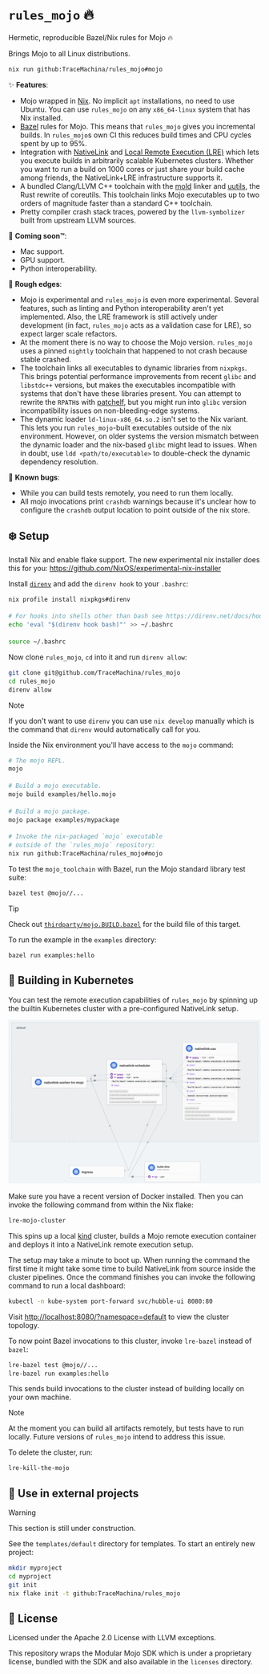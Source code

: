 # `rules_mojo` 🔥

Hermetic, reproducible Bazel/Nix rules for Mojo 🔥

Brings Mojo to all Linux distributions.

```bash
nix run github:TraceMachina/rules_mojo#mojo
```

✨ **Features**:

- Mojo wrapped in [Nix](https://nixos.org/). No implicit `apt` installations, no
  need to use Ubuntu. You can use `rules_mojo` on any `x86_64-linux` system that
  has Nix installed.
- [Bazel](https://bazel.build/) rules for Mojo. This means that `rules_mojo`
  gives you incremental builds. In `rules_mojo`s own CI this reduces build times
  and CPU cycles spent by up to 95%.
- Integration with [NativeLink](https://github.com/TraceMachina/nativelink) and
  [Local Remote Execution (LRE)](https://github.com/TraceMachina/nativelink/tree/main/local-remote-execution)
  which lets you execute builds in arbitrarily scalable Kubernetes clusters.
  Whether you want to run a build on 1000 cores or just share your build cache
  among friends, the NativeLink+LRE infrastructure supports it.
- A bundled Clang/LLVM C++ toolchain with the [mold](https://github.com/rui314/mold)
  linker and [uutils](https://github.com/uutils/coreutils), the Rust rewrite of
  coreutils. This toolchain links Mojo executables up to two orders of magnitude
  faster than a standard C++ toolchain.
- Pretty compiler crash stack traces, powered by the `llvm-symbolizer` built
  from upstream LLVM sources.

🔮 **Coming soon™**:

- Mac support.
- GPU support.
- Python interoperability.

🔪 **Rough edges**:

- Mojo is experimental and `rules_mojo` is even more experimental. Several
  features, such as linting and Python interoperability aren't yet implemented.
  Also, the LRE framework is still actively under development (in fact,
  `rules_mojo` acts as a validation case for LRE), so expect larger scale
  refactors.
- At the moment there is no way to choose the Mojo version. `rules_mojo` uses
  a pinned `nightly` toolchain that happened to not crash because stable
  crashed.
- The toolchain links all executables to dynamic libraries from `nixpkgs`.
  This brings potential performance improvements from recent `glibc` and
  `libstdc++` versions, but makes the executables incompatible with systems that
  don't have these libraries present. You can attempt to rewrite the `RPATH`s
  with [patchelf](https://github.com/NixOS/patchelf), but you might run into
  `glibc` version incompatibility issues on non-bleeding-edge systems.
- The dynamic loader `ld-linux-x86_64.so.2` isn't set to the Nix variant.
  This lets you run `rules_mojo`-built executables outside of the nix
  environment. However, on older systems the version mismatch between the
  dynamic loader and the nix-based `glibc` might lead to issues. When in doubt,
  use `ldd <path/to/executable>` to double-check the dynamic dependency
  resolution.

🦋 **Known bugs**:

- While you can build tests remotely, you need to run them locally.
- All mojo invocations print `crashdb` warnings because it's unclear how to
  configure the `crashdb` output location to point outside of the nix store.

## ❄️ Setup

Install Nix and enable flake support. The new experimental nix installer does
this for you: <https://github.com/NixOS/experimental-nix-installer>

Install [`direnv`](https://direnv.net/) and add the `direnv hook` to your
`.bashrc`:

```bash
nix profile install nixpkgs#direnv

# For hooks into shells other than bash see https://direnv.net/docs/hook.html.
echo 'eval "$(direnv hook bash)"' >> ~/.bashrc

source ~/.bashrc
```

Now clone `rules_mojo`, `cd` into it and run `direnv allow`:

```bash
git clone git@github.com/TraceMachina/rules_mojo
cd rules_mojo
direnv allow
```

> [!NOTE]
> If you don't want to use `direnv` you can use `nix develop` manually which is
> the command that `direnv` would automatically call for you.

Inside the Nix environment you'll have access to the `mojo` command:

```bash
# The mojo REPL.
mojo

# Build a mojo executable.
mojo build examples/hello.mojo

# Build a mojo package.
mojo package examples/mypackage

# Invoke the nix-packaged `mojo` executable
# outside of the `rules_mojo` repository:
nix run github:TraceMachina/rules_mojo#mojo
```

To test the `mojo_toolchain` with Bazel, run the Mojo standard library test
suite:

```bash
bazel test @mojo//...
```

> [!TIP]
> Check out [`thirdparty/mojo.BUILD.bazel`](./thirdparty/mojo.BUILD.bazel) for
> the build file of this target.

To run the example in the `examples` directory:

```bash
bazel run examples:hello
```

## 🚢 Building in Kubernetes

You can test the remote execution capabilities of `rules_mojo` by spinning up
the builtin Kubernetes cluster with a pre-configured NativeLink setup.

![NativeLink LRE Mojo Cluster](https://raw.githubusercontent.com/TraceMachina/rules_mojo/510b54a9f9128ddab38dce0c27dc924e7d817e11/cluster-architecture.webp?raw=true)

Make sure you have a recent version of Docker installed. Then you can invoke the
following command from within the Nix flake:

```bash
lre-mojo-cluster
```

This spins up a local [kind](https://kind.sigs.k8s.io/) cluster, builds a Mojo
remote execution container and deploys it into a NativeLink remote execution
setup.

The setup may take a minute to boot up. When running the command the first time
it might take some time to build NativeLink from source inside the cluster
pipelines. Once the command finishes you can invoke the following command to run
a local dashboard:

```bash
kubectl -n kube-system port-forward svc/hubble-ui 8080:80
```

Visit <http://localhost:8080/?namespace=default> to view the cluster topology.

To now point Bazel invocations to this cluster, invoke `lre-bazel` instead of
`bazel`:

```bash
lre-bazel test @mojo//...
lre-bazel run examples:hello
```

This sends build invocations to the cluster instead of building locally on your
own machine.

> [!NOTE]
> At the moment you can build all artifacts remotely, but tests have to run
> locally. Future versions of `rules_mojo` intend to address this issue.

To delete the cluster, run:

```bash
lre-kill-the-mojo
```

## 🌱 Use in external projects

> [!WARNING]
> This section is still under construction.

See the `templates/default` directory for templates. To start an entirely new
project:

```bash
mkdir myproject
cd myproject
git init
nix flake init -t github:TraceMachina/rules_mojo
```

## 📜 License

Licensed under the Apache 2.0 License with LLVM exceptions.

This repository wraps the Modular Mojo SDK which is under a proprietary license,
bundled with the SDK and also available in the `licenses` directory.
